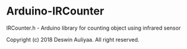 # Arduino-IRCounter

IRCounter.h - Arduino library for counting object using infrared sensor

Copyright (c) 2018 Deswin Auliyaa. All right reserved.
